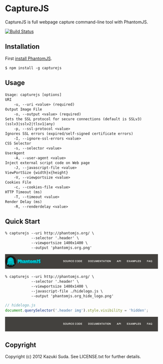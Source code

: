CaptureJS
=========

CaptureJS is full webpage capture command-line tool with PhantomJS.

[![Build Status](https://travis-ci.org/superbrothers/capturejs.png?branch=master)](https://travis-ci.org/superbrothers/capturejs)

Installation
------------

First [install PhantomJS](http://phantomjs.org/download.html).


    $ npm install -g capturejs

Usage
-----

    Usage: capturejs [options]
    URI
        -u, --uri <value> (required)
    Output Image File
        -o, --output <value> (required)
    Sets the SSL protocol for secure connections (default is SSLv3) (sslv3|sslv2|tlsv1|any)
        -p, --ssl-protocol <value>
    Ignores SSL errors (expired/self-signed certificate errors)
        -I, --ignore-ssl-errors <value>
    CSS Selector
        -s, --selector <value>
    UserAgent
        -A, --user-agent <value>
    Inject external script code on Web page
        -J, --javascript-file <value>
    ViewPortSize {width}x{height}
        -V, --viewportsize <value>
    Cookies File
        -c, --cookies-file <value>
    HTTP Timeout (ms)
        -T, --timeout <value>
    Render Delay (ms)
        -R, --renderdelay <value>

Quick Start
-----------

    % capturejs --uri http://phantomjs.org/ \
                --selector '.header' \
                --viewportsize 1400x1400 \
                --output 'phantomjs.org.png'

![phantomjs org](screenshots/phantomjs_org.png)

    % capturejs --uri http://phantomjs.org/ \
                --selector '.header' \
                --viewportsize 1400x1400 \
                --javascript-file ./hidelogo.js \
                --output 'phantomjs.org_hide_logo.png'

```javascript
// hidelogo.js
document.querySelector('.header img').style.visibility = 'hidden';
```

![phantomjs org_hide_logo](screenshots/phantomjs_org_hide_logo.png)

Copyright
---------

Copyright (c) 2012 Kazuki Suda. See LICENSE.txt for further details.

